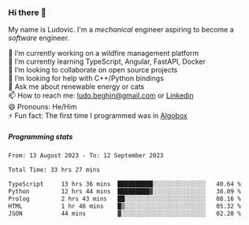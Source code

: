 ### Hi there 👋

My name is Ludovic. I'm a *mechanical* engineer aspiring to become a *software* engineer.

 🔭 I’m currently working on a wildfire management platform<br/>
 🌱 I’m currently learning TypeScript, Angular, FastAPI, Docker<br/>
 👯 I’m looking to collaborate on open source projects<br/>
 🤔 I’m looking for help with C++/Python bindings<br/>
 💬 Ask me about renewable energy or cats<br/>
 📫 How to reach me: ludo.beghin@gmail.com or [Linkedin](https://www.linkedin.com/in/ludovic-beghin/)<br/>
 😄 Pronouns: He/Him<br/>
 ⚡ Fun fact: The first time I programmed was in [Algobox](https://fr.wikipedia.org/wiki/Algobox)<br/>

##### Programming stats
<!--START_SECTION:waka-->

```txt
From: 13 August 2023 - To: 12 September 2023

Total Time: 33 hrs 27 mins

TypeScript     13 hrs 36 mins  ██████████░░░░░░░░░░░░░░░   40.64 %
Python         12 hrs 44 mins  █████████▓░░░░░░░░░░░░░░░   38.09 %
Prolog         2 hrs 43 mins   ██░░░░░░░░░░░░░░░░░░░░░░░   08.16 %
HTML           1 hr 46 mins    █▒░░░░░░░░░░░░░░░░░░░░░░░   05.32 %
JSON           44 mins         ▓░░░░░░░░░░░░░░░░░░░░░░░░   02.20 %
```

<!--END_SECTION:waka-->

